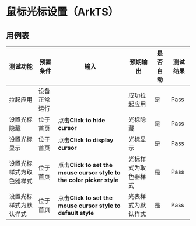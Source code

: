 # 鼠标光标设置（ArkTS）

## 用例表

| 测试功能         | 预置条件   | 输入                     | 预期输出       | 是否自动 | 测试结果 |
|--------------|--------|------------------------|------------|------|------|
| 拉起应用         | 设备正常运行 |                        | 成功拉起应用     | 是    | Pass |
| 设置光标隐藏       | 位于首页   | 点击**Click to hide cursor**           | 光标隐藏       | 是    | Pass |
| 设置光标显示       | 位于首页   | 点击**Click to display cursor**           | 光标显示       | 是    | Pass |
| 设置光标样式为取色器样式 | 位于首页   | 点击**Click to set the mouse cursor style to the color picker style** | 光标样式为取色器样式 | 是    | Pass |
| 设置光标样式为默认样式  | 位于首页   | 点击**Click to set the mouse cursor style to default style**  | 光表样式为默认样式  | 是    | Pass |


